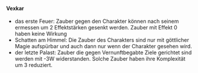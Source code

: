 #### Vexkar

* das erste Feuer: Zauber gegen den Charakter können nach seinem ermessen um 2 Effektstärken gesenkt werden. Zauber
mit Effekt 0 haben keine Wirkung
* Schatten am Himmel: Die Zauber des Charakters sind nur mit göttlicher Magie aufspürbar und auch dann nur wenn der
Charakter gesehen wird.
* der letzte Palast: Zauber die gegen Vernunftbegabte Ziele gerichtet sind werden mit -3W widerstanden. Solche Zauber
haben ihre Komplexität um 3 reduziert.
